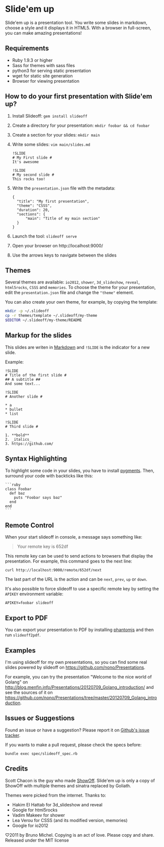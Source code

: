 Slide'em up
===========

Slide'em up is a presentation tool. You write some slides in markdown, choose
a style and it displays it in HTML5. With a browser in full-screen, you can
make amazing presentations!

Requirements
------------

* Ruby 1.9.3 or higher
* Sass for themes with sass files
* python3 for serving static presentation
* wget for static site generation
* Browser for viewing presentation


How to do your first presentation with Slide'em up?
---------------------------------------------------

1. Install Slideoff: `gem install slideoff`
2. Create a directory for your presentation: `mkdir foobar && cd foobar`
3. Create a section for your slides: `mkdir main`
4. Write some slides: `vim main/slides.md`

       !SLIDE
       # My First slide #
       It's awesome

       !SLIDE
       # My second slide #
       This rocks too!

5. Write the `presentation.json` file with the metadata:

       {
         "title": "My first presentation",
         "theme": "CSSS",
         "duration": 20,
         "sections": {
             "main": "Title of my main section"
         }
       }

6. Launch the tool: `slideoff serve`
7. Open your browser on http://localhost:9000/
8. Use the arrows keys to navigate between the slides


Themes
------

Several themes are available: `io2012`, `shower`, `3d_slideshow`, `reveal`,
`html5rocks`, `CSSS` and `memories`. To choose the theme for your
presentation, edit the `presentation.json` file and change the `"theme"`
element.

You can also create your own theme, for example, by copying the template:

```sh
mkdir -p ~/.slideoff
cp -r themes/template ~/.slideoff/my-theme
$EDITOR ~/.slideoff/my-theme/README
```


Markup for the slides
---------------------

This slides are writen in [Markdown](http://daringfireball.net/projects/markdown/syntax)
and `!SLIDE` is the indicator for a new slide.

Example:

    !SLIDE
    # Title of the first slide #
    ## A subtitle ##
    And some text...

    !SLIDE
    # Another slide #

    * a
    * bullet
    * list

    !SLIDE
    # Third slide #

    1. **bold**
    2. _italics_
    3. https://github.com/


Syntax Highlighting
-------------------

To highlight some code in your slides, you have to install
[pygments](http://pygments.org/). Then, surround your code with backticks
like this:

    ```ruby
    class Foobar
      def baz
        puts "Foobar says baz"
      end
    end
    ```


Remote Control
--------------

When your start slideoff in console, a message says something like:

> Your remote key is 652df

This remote key can be used to send actions to browsers that display the
presentation. For example, this command goes to the next line:

    curl http://localhost:9000/remote/652df/next

The last part of the URL is the action and can be `next`, `prev`, `up` or
`down`.

It's also possible to force slideoff to use a specific remote key by
setting the `APIKEY` environment variable:

    APIKEY=foobar slideoff


Export to PDF
-------------

You can export your presentation to PDF by installing
[phantomjs](http://phantomjs.org/) and then run `slideoff2pdf`.


Examples
--------

I'm using slideoff for my own presentations, so you can find some real
slides powered by slideoff on https://github.com/nono/Presentations.

For example, you can try the presentation "Welcome to the nice world of Golang"
on http://blog.menfin.info/Presentations/20120709_Golang_introduction/ and
see the sources of it on
https://github.com/nono/Presentations/tree/master/20120709_Golang_introduction.


Issues or Suggestions
---------------------

Found an issue or have a suggestion? Please report it on
[Github's issue tracker](http://github.com/DSIW/slideoff/issues).

If you wants to make a pull request, please check the specs before:

    bundle exec spec/slideoff_spec.rb


Credits
-------

Scott Chacon is the guy who made [ShowOff](https://github.com/schacon/showoff).
Slide'em up is only a copy of ShowOff with multiple themes and sinatra
replaced by Goliath.

Themes were picked from the internet. Thanks to:

- Hakim El Hattab for 3d_slideshow and reveal
- Google for html5rocks
- Vadim Makeev for shower
- Lea Verou for CSSS (and its modified version, memories)
- Google for io2012

♡2011 by Bruno Michel. Copying is an act of love. Please copy and share.
Released under the MIT license
